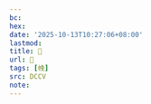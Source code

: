 ```yaml
---
bc:
hex:
date: '2025-10-13T10:27:06+08:00'
lastmod:
title: 􄊨
url: 􄊨
tags: [㡈]
src: DCCV
note:
---
```

